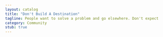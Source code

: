 ```yaml
---
layout: catalog
title: "Don't Build A Destination"
tagline: People want to solve a problem and go elsewhere. Don't expect people to to live in your site.
category: Community
stub: true
---
```

